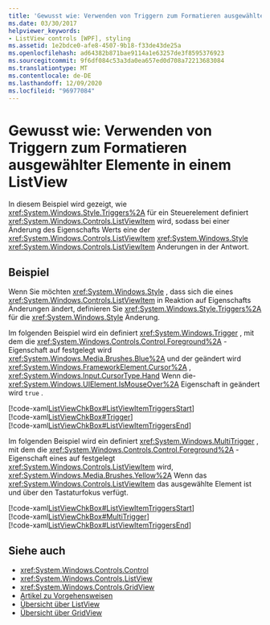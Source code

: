 ```yaml
---
title: 'Gewusst wie: Verwenden von Triggern zum Formatieren ausgewählter Elemente in einem ListView'
ms.date: 03/30/2017
helpviewer_keywords:
- ListView controls [WPF], styling
ms.assetid: 1e2bdce0-afe8-4507-9b18-f33de43de25a
ms.openlocfilehash: ad64382b871bae9114a1e63257de3f8595376923
ms.sourcegitcommit: 9f6df084c53a3da0ea657ed0d708a72213683084
ms.translationtype: MT
ms.contentlocale: de-DE
ms.lasthandoff: 12/09/2020
ms.locfileid: "96977084"
---
```

# <a name="how-to-use-triggers-to-style-selected-items-in-a-listview"></a>Gewusst wie: Verwenden von Triggern zum Formatieren ausgewählter Elemente in einem ListView
In diesem Beispiel wird gezeigt, wie <xref:System.Windows.Style.Triggers%2A> für ein Steuerelement definiert <xref:System.Windows.Controls.ListViewItem> wird, sodass bei einer Änderung des Eigenschafts Werts eine der <xref:System.Windows.Controls.ListViewItem> <xref:System.Windows.Style> <xref:System.Windows.Controls.ListViewItem> Änderungen in der Antwort.  
  
## <a name="example"></a>Beispiel  
 Wenn Sie möchten <xref:System.Windows.Style> , dass sich die eines <xref:System.Windows.Controls.ListViewItem> in Reaktion auf Eigenschafts Änderungen ändert, definieren Sie <xref:System.Windows.Style.Triggers%2A> für die <xref:System.Windows.Style> Änderung.  
  
 Im folgenden Beispiel wird ein definiert <xref:System.Windows.Trigger> , mit dem die <xref:System.Windows.Controls.Control.Foreground%2A> -Eigenschaft auf festgelegt wird <xref:System.Windows.Media.Brushes.Blue%2A> und der geändert wird <xref:System.Windows.FrameworkElement.Cursor%2A> , <xref:System.Windows.Input.CursorType.Hand> Wenn die- <xref:System.Windows.UIElement.IsMouseOver%2A> Eigenschaft in geändert wird `true` .  
  
 [!code-xaml[ListViewChkBox#ListViewItemTriggersStart](~/samples/snippets/csharp/VS_Snippets_Wpf/ListViewChkBox/CS/window1.xaml#listviewitemtriggersstart)]  
[!code-xaml[ListViewChkBox#Trigger](~/samples/snippets/csharp/VS_Snippets_Wpf/ListViewChkBox/CS/window1.xaml#trigger)]  
[!code-xaml[ListViewChkBox#ListViewItemTriggersEnd](~/samples/snippets/csharp/VS_Snippets_Wpf/ListViewChkBox/CS/window1.xaml#listviewitemtriggersend)]  
  
 Im folgenden Beispiel wird ein definiert <xref:System.Windows.MultiTrigger> , mit dem die <xref:System.Windows.Controls.Control.Foreground%2A> -Eigenschaft eines auf festgelegt <xref:System.Windows.Controls.ListViewItem> wird, <xref:System.Windows.Media.Brushes.Yellow%2A> Wenn das <xref:System.Windows.Controls.ListViewItem> das ausgewählte Element ist und über den Tastaturfokus verfügt.  
  
 [!code-xaml[ListViewChkBox#ListViewItemTriggersStart](~/samples/snippets/csharp/VS_Snippets_Wpf/ListViewChkBox/CS/window1.xaml#listviewitemtriggersstart)]  
[!code-xaml[ListViewChkBox#MultiTrigger](~/samples/snippets/csharp/VS_Snippets_Wpf/ListViewChkBox/CS/window1.xaml#multitrigger)]  
[!code-xaml[ListViewChkBox#ListViewItemTriggersEnd](~/samples/snippets/csharp/VS_Snippets_Wpf/ListViewChkBox/CS/window1.xaml#listviewitemtriggersend)]  
  
## <a name="see-also"></a>Siehe auch

- <xref:System.Windows.Controls.Control>
- <xref:System.Windows.Controls.ListView>
- <xref:System.Windows.Controls.GridView>
- [Artikel zu Vorgehensweisen](listview-how-to-topics.md)
- [Übersicht über ListView](listview-overview.md)
- [Übersicht über GridView](gridview-overview.md)
